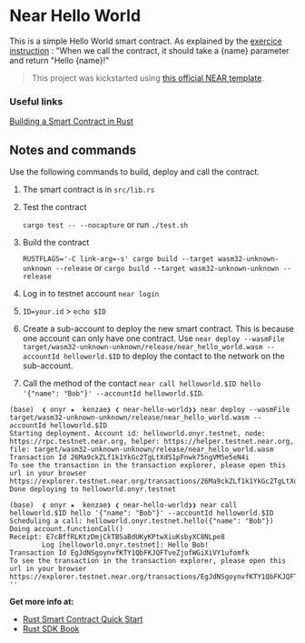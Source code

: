 # Near Hello World

This is a simple Hello World smart contract. As explained by the [exercice instruction](https://nearvember.near.org/challenge-2-hello-world) : "When we call the contract, it should take a {name} parameter and return "Hello {name}!"

> This project was kickstarted using [this official NEAR template](https://github.com/near-examples/rust-template).

### Useful links

[Building a Smart Contract in Rust](https://docs.near.org/docs/develop/contracts/rust/intro)


## Notes and commands

Use the following commands to build, deploy and call the contract.

1. The smart contract is in `src/lib.rs`
2. Test the contract

   `cargo test -- --nocapture` or run `./test.sh`
3. Build the contract

   `RUSTFLAGS='-C link-arg=-s' cargo build --target wasm32-unknown-unknown --release` or `cargo build --target wasm32-unknown-unknown --release`
4. Log in to testnet account `near login`
5. `ID=your.id` > `echo $ID`
6. Create a sub-account to deploy the new smart contract. This is because one account can only have one contract. Use `near deploy --wasmFile target/wasm32-unknown-unknown/release/near_hello_world.wasm --accountId helloworld.$ID` to deploy the contact to the network on the sub-account.
7. Call the method of the contact `near call helloworld.$ID hello '{"name": "Bob"}' --accountId helloworld.$ID`.

```shell
(base)  ❮ onyr ★  kenzae❯ ❮ near-hello-world❯❯ near deploy --wasmFile target/wasm32-unknown-unknown/release/near_hello_world.wasm --accountId helloworld.$ID
Starting deployment. Account id: helloworld.onyr.testnet, node: https://rpc.testnet.near.org, helper: https://helper.testnet.near.org, file: target/wasm32-unknown-unknown/release/near_hello_world.wasm
Transaction Id 26Ma9ckZLf1k1YkGc2TgLtXdS1pFnwk75ngVM5e5eN4i
To see the transaction in the transaction explorer, please open this url in your browser
https://explorer.testnet.near.org/transactions/26Ma9ckZLf1k1YkGc2TgLtXdS1pFnwk75ngVM5e5eN4i
Done deploying to helloworld.onyr.testnet

(base)  ❮ onyr ★  kenzae❯ ❮ near-hello-world❯❯ near call helloworld.$ID hello '{"name": "Bob"}' --accountId helloworld.$ID
Scheduling a call: helloworld.onyr.testnet.hello({"name": "Bob"})
Doing account.functionCall()
Receipt: E7cBffRLKtzDmjCkTBSaBdUKyKPtwXiuKsbyXC8NLpe8
        Log [helloworld.onyr.testnet]: Hello Bob!
Transaction Id EgJdNSgoynvfKTY1QbFKJQFTveZjofWGiXiVY1ufomfk
To see the transaction in the transaction explorer, please open this url in your browser
https://explorer.testnet.near.org/transactions/EgJdNSgoynvfKTY1QbFKJQFTveZjofWGiXiVY1ufomfk
''
```

**Get more info at:**

* [Rust Smart Contract Quick Start](https://docs.near.org/docs/develop/contracts/rust/intro)
* [Rust SDK Book](https://www.near-sdk.io/)
